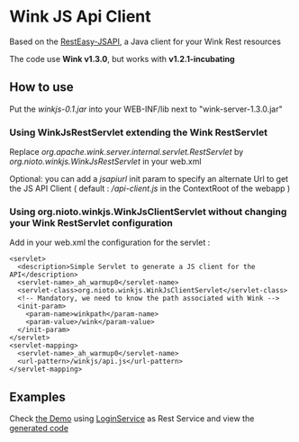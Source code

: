 Wink JS Api Client
==================
 
 Based on the [RestEasy-JSAPI](http://docs.jboss.org/resteasy/2.0.0.GA/userguide/html/AJAX_Client.html), a Java client for your Wink Rest resources
 

The code use **Wink v1.3.0**, but works with **v1.2.1-incubating**

How to use
----------

Put the _winkjs-0.1.jar_ into your WEB-INF/lib next to "wink-server-1.3.0.jar"

### Using WinkJsRestServlet extending the Wink RestServlet

Replace *org.apache.wink.server.internal.servlet.RestServlet* by *org.nioto.winkjs.WinkJsRestServlet* in your web.xml 

Optional: you can add a *jsapiurl* init param to specify an alternate Url to get the JS API Client ( default : */api-client.js* in the ContextRoot of the webapp )

### Using org.nioto.winkjs.WinkJsClientServlet without changing your Wink RestServlet configuration

Add in your web.xml the configuration for the servlet :

    <servlet>  
      <description>Simple Servlet to generate a JS client for the API</description>
      <servlet-name>_ah_warmup0</servlet-name>
      <servlet-class>org.nioto.winkjs.WinkJsClientServlet</servlet-class>
      <!-- Mandatory, we need to know the path associated with Wink -->
      <init-param>
        <param-name>winkpath</param-name>
        <param-value>/wink</param-value>
      </init-param>
    </servlet>
    <servlet-mapping>
      <servlet-name>_ah_warmup0</servlet-name>
      <url-pattern>/winkjs/api.js</url-pattern>
    </servlet-mapping> 
  


Examples 
--------

Check [the Demo](http://nioto-demo.appspot.com/demo/) using [LoginService](/nioto/wink.js/blob/master/src/main/java/org/nioto/ws/LoginService.java) as Rest Service
and view the [generated code](http://nioto-demo.appspot.com/winkjs/api.js)